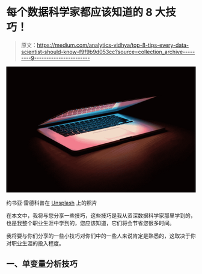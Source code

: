 # 每个数据科学家都应该知道的 8 大技巧！

> 原文：<https://medium.com/analytics-vidhya/top-8-tips-every-data-scientist-should-know-f9f9b9d053cc?source=collection_archive---------9----------------------->

![](img/41899ef6693fb30de9e3e4181b5e6b7a.png)

约书亚·雷德科普在 [Unsplash](https://unsplash.com/s/photos/coding?utm_source=unsplash&utm_medium=referral&utm_content=creditCopyText) 上的照片

在本文中，我将与您分享一些技巧，这些技巧是我从资深数据科学家那里学到的，也是我整个职业生涯中学到的，您应该知道，它们将会节省您很多时间。

我将要与你们分享的一些小技巧对你们中的一些人来说肯定是熟悉的，这取决于你对职业生涯的投入程度。

## 一、单变量分析技巧